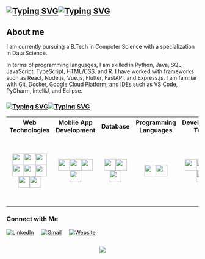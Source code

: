 
## [![Typing SVG](https://readme-typing-svg.herokuapp.com?font=Raleway&weight=200&size=24&duration=0001&pause=1000&color=F7F7F7&repeat=false&width=108&lines=Hey+I'm+a)](https://git.io/typing-svg)[![Typing SVG](https://readme-typing-svg.herokuapp.com?font=Raleway&weight=700&size=24&pause=1000&color=F7F7F7&width=435&lines=Programmer;Developer;Tech+Learner)](https://git.io/typing-svg)

## About me
I am currently pursuing a B.Tech in Computer Science with a specialization in Data Science.

In terms of programming languages, I am skilled in Python, Java, SQL, JavaScript, TypeScript, HTML/CSS, and R. I have worked with frameworks such as React, Node.js, Vue.js, Flutter, FastAPI, and Express.js. I am familiar with Git, Docker, Google Cloud Platform, and IDEs such as VS Code, PyCharm, IntelliJ, and Eclipse.

### [![Typing SVG](https://readme-typing-svg.herokuapp.com?font=Raleway&weight=200&size=18&duration=0001&pause=1000&color=F7F7F7&repeat=false&width=78&lines=Skilled+in)](https://git.io/typing-svg)[![Typing SVG](https://readme-typing-svg.herokuapp.com?font=Raleway&weight=700&size=18&duration=4000&pause=0100&color=F7F7F7&width=435&lines=Python;React;MongoDB;React+Native)](https://git.io/typing-svg)
<div>
  <table>
    <tr>
      <th width=15%>Web Technologies</th>
      <th width=15%>Mobile App Development</th>
      <th width=15%>Database</th>
      <th width=15%>Programming Languages</th>
      <th width=15%>Development Tools</th>
      <th width=12%>Design Tools</th>
    </tr>
    <tr>
      <td align="center"><img width=30 height=30 src="https://github.com/PiyushSaklani/PiyushSaklani/assets/102040741/8f26efe7-b2dd-4f50-846b-edc6c935a8d3"><img width=30 height=30 src="https://github.com/PiyushSaklani/PiyushSaklani/assets/102040741/48f572b0-b4bc-42b5-9ec6-e893414f510b"><img width=30 height=30 src="https://github.com/PiyushSaklani/PiyushSaklani/assets/102040741/9c7f31b9-db18-4350-98ee-2463dcf6320b"><img width=30 height=30 src="https://github.com/PiyushSaklani/PiyushSaklani/assets/102040741/c6496171-9438-4ae5-b9ef-80893389e2e4"><img width=30 height=30 src="https://github.com/PiyushSaklani/PiyushSaklani/assets/102040741/fb5757cd-c8d1-4dcf-929e-95dcd8e26a9e"><img width=30 height=30 src="https://github.com/PiyushSaklani/PiyushSaklani/assets/102040741/9dd841f4-7c1d-4add-81da-a3072a89a891"><img width=30 height=30 src="https://github.com/PiyushSaklani/PiyushSaklani/assets/102040741/892a5fe4-1817-4202-b949-86e04d9806ac"><img width=30 height=30 src="https://github.com/PiyushSaklani/PiyushSaklani/assets/102040741/36e7d368-3a7e-4a14-b1e7-ab480b827e9c"></td>
      <td align="center"><img width=30 height=30 src="https://github.com/PiyushSaklani/PiyushSaklani/assets/102040741/7186a5b2-45bb-4a31-921b-74b8c1c03682"><img width=30 height=30 src="https://github.com/PiyushSaklani/PiyushSaklani/assets/102040741/c209155e-2466-46d1-839c-9d468f80e64f"><img width=30 height=30 src="https://github.com/PiyushSaklani/PiyushSaklani/assets/102040741/37721ff2-afc2-4efc-8fba-d60f626e2a82"><img width=30 height=30 src="https://github.com/PiyushSaklani/PiyushSaklani/assets/102040741/fc10ee04-9df3-4289-a984-291ba88d21a4"></td>
      <td align="center"><img width=30 height=30 src="https://github.com/PiyushSaklani/PiyushSaklani/assets/102040741/581330a6-d2bb-4b86-8605-c78914071a2d"><img width=30 height=30 src="https://github.com/PiyushSaklani/PiyushSaklani/assets/102040741/70deb4c5-a435-400f-b99b-f897e4bfed2b"><img width=30 height=30 src="https://github.com/PiyushSaklani/PiyushSaklani/assets/102040741/803adcb5-7342-4fa4-92f1-3f04286bf915"></td>
      <td align="center"><img width=30 height=30 src="https://github.com/PiyushSaklani/PiyushSaklani/assets/102040741/5c924b9b-19d9-4326-847a-6385f3434ba0"><img width=30 height=30 src="https://github.com/PiyushSaklani/PiyushSaklani/assets/102040741/607255ab-e43b-4ab1-bfe2-4b3d20a05995"></td>
      <td align="center"><img width=30 height=30 src="https://github.com/PiyushSaklani/PiyushSaklani/assets/102040741/228e7d1a-b8f9-480f-978a-5adde6eeba9e"><img width=30 height=30 src="https://github.com/PiyushSaklani/PiyushSaklani/assets/102040741/6dbb31f6-168f-4676-b952-9b82fae32907"><img width=30 height=30 src="https://github.com/PiyushSaklani/PiyushSaklani/assets/102040741/17a71876-bab4-48b9-90c7-bdbf3cb12ba3"><img width=30 height=30 src="https://github.com/PiyushSaklani/PiyushSaklani/assets/102040741/e222a97c-fa53-45ff-885f-845de5b10f9b"></td>
      <td align="center"><img width=30 height=30 src="https://github.com/PiyushSaklani/PiyushSaklani/assets/102040741/adbe94b3-84e8-4944-8c66-62c0bc6585fa"><img width=30 height=30 src="https://github.com/PiyushSaklani/PiyushSaklani/assets/102040741/6baee88c-51b2-4151-ac61-b732283023ff"><img width=30 height=30 src="https://github.com/PiyushSaklani/PiyushSaklani/assets/102040741/de86ccd3-85cc-4d83-bc7a-03b2a7bb9ba6"><img width=30 height=30 src="https://github.com/PiyushSaklani/PiyushSaklani/assets/102040741/54411026-60d4-47ef-b7fb-5177845189ae"><img width=30 height=30 src="https://github.com/PiyushSaklani/PiyushSaklani/assets/102040741/cd92a827-8518-4c22-bd41-a42decb5d732"><img width=30 height=30 src="https://github.com/PiyushSaklani/PiyushSaklani/assets/102040741/c4c98259-dc4e-4538-a634-6395785aeb34"></td>
    </tr>
  </table>
</div>


### Connect with Me
<a href="https://www.linkedin.com/in/piyushsaklani/"><img alt="LinkedIn" src="https://img.shields.io/badge/LinkedIn-0A66C2.svg?style=for-the-badge&logo=LinkedIn&logoColor=white"/></a> &nbsp;&nbsp;&nbsp;
<a href="mailto:saklani302@gmail.com"><img alt="Gmail" src="https://img.shields.io/badge/Gmail-EA4335.svg?style=for-the-badge&logo=Gmail&logoColor=white" /></a> &nbsp;&nbsp;&nbsp;
<a href="https://piyushsaklani.github.io/Portfolio/"><img alt="Website" src="https://img.shields.io/badge/website-E8E8E8.svg?style=for-the-badge&logo=About.me&logoColor=black"/></a>

## 

<div width=100%, align="center", display="flex" >
  
  ![](https://github-readme-streak-stats.herokuapp.com/?user=PiyushSaklani&theme=dark&hide_border=true)
</div>
